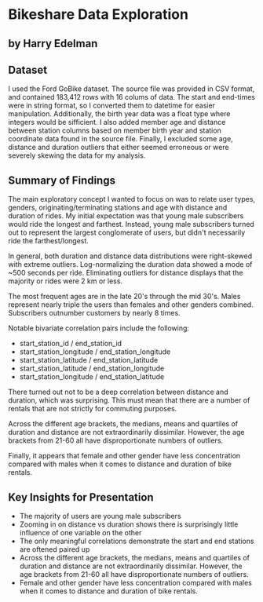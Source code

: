 # Bikeshare Data Exploration
## by Harry Edelman


## Dataset
I used the Ford GoBike dataset. The source file was provided in CSV format, and contained 183,412 rows with 16 colums of data. The start and end-times were in string format, so I converted them to datetime for easier manipulation. Additionally, the birth year data was a float type where integers would be sifficient. I also added member age and distance between station columns based on member birth year and station coordinate data found in the source file. Finally, I excluded some age, distance and duration outliers that either seemed erroneous or were severely skewing the data for my analysis.

## Summary of Findings
The main exploratory concept I wanted to focus on was to relate user types, genders, originating/terminating stations and age with distance and duration of rides. My initial expectation was that young male subscribers would ride the longest and farthest. Instead, young male subscribers turned out to represent the largest conglomerate of users, but didn't necessarily ride the farthest/longest.

In general, both duration and distance data distributions were right-skewed with extreme outliers. Log-normalizing the duration data showed a mode of ~500 seconds per ride. Eliminating outliers for distance displays that the majority or rides were 2 km or less.

The most frequent ages are in the late 20's through the mid 30's. Males represent nearly triple the users than females and other genders combined. Subscribers outnumber customers by nearly 8 times.

Notable bivariate correlation pairs include the following:
- start_station_id / end_station_id
- start_station_longitude / end_station_longitude
- start_station_latitude / end_station_latitude
- start_station_latitude / end_station_longitude
- start_station_longitude / end_station_latitude

There turned out not to be a deep correlation between distance and duration, which was surprising. This must mean that there are a number of rentals that are not strictly for commuting purposes.

Across the different age brackets, the medians, means and quartiles of duration and distance are not extraordinarily dissimilar. However, the age brackets from 21-60 all have disproportionate numbers of outliers.

Finally, it appears that female and other gender have less concentration compared with males when it comes to distance and duration of bike rentals.

## Key Insights for Presentation
- The majority of users are young male subscribers
- Zooming in on distance vs duration shows there is surprisingly little influence of one variable on the other
- The only meaningful correlations demonstrate the start and end stations are oftened paired up
- Across the different age brackets, the medians, means and quartiles of duration and distance are not extraordinarily dissimilar. However, the age brackets from 21-60 all have disproportionate numbers of outliers.
- Female and other gender have less concentration compared with males when it comes to distance and duration of bike rentals.